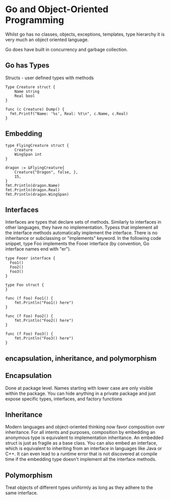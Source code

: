 # Go and Object-Oriented Programming

Whilst go has no classes, objects, exceptions, templates, type hierarchy it is very much an object oriented language.

Go does have built in concurrency and garbage collection.

## Go has Types
Structs - user defined types with methods

```
Type Creature struct {
    Name string
    Real bool
}

func (c Creature) Dump() {
  fmt.Printf("Name: '%s', Real: %t\n", c.Name, c.Real)
}
```
## Embedding
```
type FlyingCreature struct {
    Creature
    WingSpan int
}

dragon := &FlyingCreature{
    Creature{"Dragon", false, },
    15,
}
fmt.Println(dragon.Name)
fmt.Println(dragon.Real)
fmt.Println(dragon.WingSpan)
```
## Interfaces
Interfaces are types that declare sets of methods. Similarly to interfaces in other languages, they have no implementation.
Typess that implement all the interface methods automatically implement the interface. There is no inheritance or subclassing or "implements" keyword. In the following code snippet, type Foo implements the Fooer interface (by convention, Go interface names end with "er").
```
type Fooer interface {
  Foo1()
  Foo2()
  Foo3()
}
 
type Foo struct {
}
 
func (f Foo) Foo1() {
    fmt.Println("Foo1() here")
}
 
func (f Foo) Foo2() {
    fmt.Println("Foo2() here")
}
 
func (f Foo) Foo3() {
    fmt.Println("Foo3() here")
}
```
## encapsulation, inheritance, and polymorphism

## Encapsulation
Done at package level. Names starting with lower case are only visible within the package. You can hide anything in a private package and just expose specific types, interfaces, and factory functions
## Inheritance
Modern languages and object-oriented thinking now favor composition over inheritance.
For all intents and purposes, composition by embedding an anonymous type is equivalent to implementation inheritance. An embedded struct is just as fragile as a base class. You can also embed an interface, which is equivalent to inheriting from an interface in languages like Java or C++. It can even lead to a runtime error that is not discovered at compile time if the embedding type doesn't implement all the interface methods.
## Polymorphism
Treat objects of different types uniformly as long as they adhere to the same interface.
